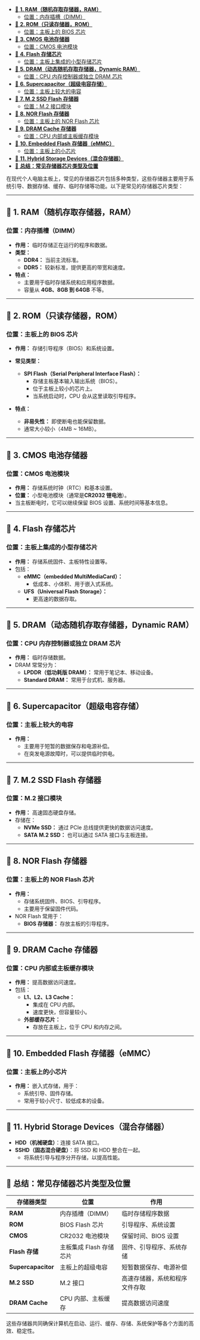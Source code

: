 - [📘 **1. RAM（随机存取存储器，RAM）**](#-1-ram随机存取存储器ram)
	- [位置：内存插槽（DIMM）](#位置内存插槽dimm)
- [📘 **2. ROM（只读存储器，ROM）**](#-2-rom只读存储器rom)
	- [位置：主板上的 BIOS 芯片](#位置主板上的-bios-芯片)
- [📘 **3. CMOS 电池存储器**](#-3-cmos-电池存储器)
	- [位置：CMOS 电池模块](#位置cmos-电池模块)
- [📘 **4. Flash 存储芯片**](#-4-flash-存储芯片)
	- [位置：主板上集成的小型存储芯片](#位置主板上集成的小型存储芯片)
- [📘 **5. DRAM（动态随机存取存储器，Dynamic RAM）**](#-5-dram动态随机存取存储器dynamic-ram)
	- [位置：CPU 内存控制器或独立 DRAM 芯片](#位置cpu-内存控制器或独立-dram-芯片)
- [📘 **6. Supercapacitor（超级电容存储）**](#-6-supercapacitor超级电容存储)
	- [位置：主板上较大的电容](#位置主板上较大的电容)
- [📘 **7. M.2 SSD Flash 存储器**](#-7-m2-ssd-flash-存储器)
	- [位置：M.2 接口模块](#位置m2-接口模块)
- [📘 **8. NOR Flash 存储器**](#-8-nor-flash-存储器)
	- [位置：主板上的 NOR Flash 芯片](#位置主板上的-nor-flash-芯片)
- [📘 **9. DRAM Cache 存储器**](#-9-dram-cache-存储器)
	- [位置：CPU 内部或主板缓存模块](#位置cpu-内部或主板缓存模块)
- [📘 **10. Embedded Flash 存储器（eMMC）**](#-10-embedded-flash-存储器emmc)
	- [位置：主板上的小芯片](#位置主板上的小芯片)
- [📘 **11. Hybrid Storage Devices（混合存储器）**](#-11-hybrid-storage-devices混合存储器)
- [📝 **总结：常见存储器芯片类型及位置**](#-总结常见存储器芯片类型及位置)

在现代个人电脑主板上，常见的存储器芯片包括多种类型，这些存储器主要用于系统引导、数据存储、缓存、临时存储等功能。以下是常见的存储器芯片类型：

---

## 📘 **1. RAM（随机存取存储器，RAM）**  
### 位置：内存插槽（DIMM）  
- **作用：** 临时存储正在运行的程序和数据。
- **类型：**
  - **DDR4：** 当前主流标准。
  - **DDR5：** 较新标准，提供更高的带宽和速度。
- **特点：**
  - 主要用于临时存储系统和应用程序数据。
  - 容量从 **4GB、8GB 到 64GB** 不等。

---

## 📘 **2. ROM（只读存储器，ROM）**  
### 位置：主板上的 BIOS 芯片  
- **作用：** 存储引导程序（BIOS）和系统设置。
- **常见类型：**
  - **SPI Flash（Serial Peripheral Interface Flash）：**  
    - 存储主板基本输入输出系统（BIOS）。
    - 位于主板上较小的芯片上。
    - 当系统启动时，CPU 会从这里读取引导程序。

- **特点：**
  - **非易失性：** 即使断电也能保留数据。
  - 通常大小较小（4MB ~ 16MB）。

---

## 📘 **3. CMOS 电池存储器**  
### 位置：CMOS 电池模块  
- **作用：** 存储系统时钟（RTC）和基本设置。
- **位置：** 小型电池模块（通常是**CR2032 锂电池**）。
- 当主板断电时，它可以继续保留 BIOS 设置、系统时间等基本信息。

---

## 📘 **4. Flash 存储芯片**  
### 位置：主板上集成的小型存储芯片  
- **作用：** 存储系统固件、主板特性设置等。
- 包括：
  - **eMMC（embedded MultiMediaCard）：**
    - 低成本、小体积、用于嵌入式系统。
  - **UFS（Universal Flash Storage）：**
    - 更高速的数据存取。

---

## 📘 **5. DRAM（动态随机存取存储器，Dynamic RAM）**  
### 位置：CPU 内存控制器或独立 DRAM 芯片  
- **作用：** 临时存储数据。
- DRAM 常常分为：
  - **LPDDR（低功耗版 DRAM）：** 常用于笔记本、移动设备。
  - **Standard DRAM：** 常用于台式机、服务器。

---

## 📘 **6. Supercapacitor（超级电容存储）**  
### 位置：主板上较大的电容  
- **作用：**
  - 主要用于短暂的数据保存和电源补偿。
  - 在突发电源故障时，可以提供临时供电。

---

## 📘 **7. M.2 SSD Flash 存储器**  
### 位置：M.2 接口模块  
- **作用：** 高速固态硬盘存储。
- 存储在：
  - **NVMe SSD：** 通过 PCIe 总线提供更快的数据访问速度。
  - **SATA M.2 SSD：** 也可以通过 SATA 接口与主板连接。

---

## 📘 **8. NOR Flash 存储器**  
### 位置：主板上的 NOR Flash 芯片  
- **作用：**
  - 存储系统固件、BIOS、引导程序。
  - 主要用于保留固件代码。
- NOR Flash 常用于：
  - **BIOS 存储器：** 存放主板的引导程序。

---

## 📘 **9. DRAM Cache 存储器**  
### 位置：CPU 内部或主板缓存模块  
- **作用：** 提高数据访问速度。
- 包括：
  - **L1、L2、L3 Cache：**
    - 集成在 CPU 内部。
    - 速度更快，但容量较小。
  - **外部缓存芯片：**
    - 存放在主板上，位于 CPU 和内存之间。

---

## 📘 **10. Embedded Flash 存储器（eMMC）**  
### 位置：主板上的小芯片  
- **作用：** 嵌入式存储，用于：
  - 系统引导、固件存储。
  - 常用于较小尺寸、较低成本的设备。

---

## 📘 **11. Hybrid Storage Devices（混合存储器）**
- **HDD（机械硬盘）**：连接 SATA 接口。
- **SSHD（固态混合硬盘）**：将 SSD 和 HDD 整合在一起。
  - 将系统引导与程序分开存储，以提高性能。

---

## 📝 **总结：常见存储器芯片类型及位置**

| 存储器类型     | 位置                         | 作用                                      |
|-----------------|------------------------------|-----------------------------------------|
| **RAM**         | 内存插槽（DIMM）            | 临时存储程序数据                        |
| **ROM**         | BIOS Flash 芯片             | 引导程序、系统设置                     |
| **CMOS**        | CR2032 电池模块             | 保留时间、BIOS 设置                     |
| **Flash 存储**   | 主板集成 Flash 存储芯片    | 固件、引导程序、系统存储             |
| **Supercapacitor**| 主板上的超级电容            | 短暂数据保存、电源补偿                |
| **M.2 SSD**     | M.2 接口                     | 高速存储器，系统和程序文件存取        |
| **DRAM Cache**   | CPU 内部、主板缓存          | 提高数据访问速度                       |

这些存储器共同确保计算机在启动、运行、缓存、存储、系统保护等各个方面的高效、稳定性。
